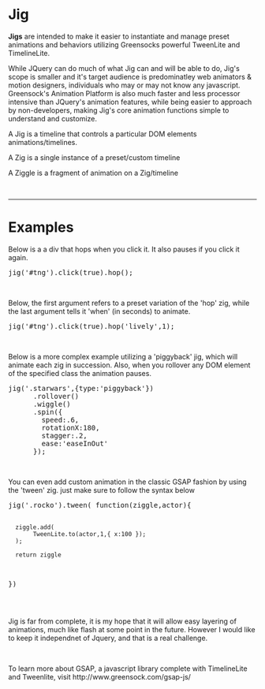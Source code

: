 Jig
===

<b>Jigs</b> are intended to make it easier to instantiate and manage preset animations and behaviors utilizing Greensocks powerful TweenLite and TimelineLite.

<p>While JQuery can do much of what Jig can and will be able to do, Jig's scope is smaller and it's target audience is predominatley web animators & motion designers, individuals who may or may not know any javascript. Greensock's Animation Platform is also much faster and less processor intensive than JQuery's animation features, while being easier to approach by non-developers, making Jig's core animation functions simple to understand and customize.</p>

<p>A Jig is a timeline that controls a particular DOM elements animations/timelines.</p>

<p>A Zig is a single instance of a preset/custom timeline</p>

<p>A Ziggle is a fragment of animation on a Zig/timeline</p>
<br/>
<hr/>
<h1>Examples</h1>

<p>Below is a a div that hops when you click it. It also pauses if you click it again.</p>

<pre>
jig('#tng').click(true).hop();
</pre>
<br/>

<p>Below, the first argument refers to a preset variation of the 'hop' zig, while the last argument tells it 'when' (in seconds) to animate.</p>

<pre>
jig('#tng').click(true).hop('lively',1);
</pre>
<br/>


<p>Below is a more complex example utilizing a 'piggyback' jig, which will animate each zig in succession. Also, when you rollover any DOM element of the specified class the animation pauses.</p>

<pre>
jig('.starwars',{type:'piggyback'})
      .rollover()
      .wiggle()
      .spin({
        speed:.6,
        rotationX:180,
        stagger:.2,
        ease:'easeInOut'
      });
</pre>
<br/>

<p>You can even add custom animation in the classic GSAP fashion by using the 'tween' zig. just make sure to follow the syntax below
<pre>
jig('.rocko').tween( function(ziggle,actor){ 

      ziggle.add(
           TweenLite.to(actor,1,{ x:100 });
      );
      
      return ziggle
})
</pre>
<br/>

<p>Jig is far from complete, it is my hope that it will allow easy layering of animations, much like flash at some point in the future. However I would like to keep it independnet of Jquery, and that is a real challenge.</p>
<br/>

<p>To learn more about GSAP, a javascript library complete with TimelineLite and Tweenlite, visit http://www.greensock.com/gsap-js/</p>
